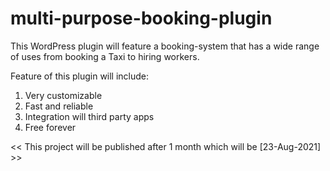 # multi-purpose-booking-plugin
This WordPress plugin will feature a booking-system that has a wide range of uses from booking a Taxi to hiring workers.

Feature of this plugin will include:
1. Very customizable
2. Fast and reliable
3. Integration will third party apps
4. Free forever


<< This project will be published after 1 month which will be [23-Aug-2021] >>
